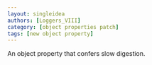 ```yaml
---
layout: singleidea
authors: [Loggers_VIII]
category: [object properties patch]
tags: [new object property]
---
```

An object property that confers slow digestion.
